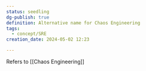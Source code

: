 ```yaml
---
status: seedling
dg-publish: true
definition: Alternative name for Chaos Engineering
tags:
  - concept/SRE
creation_date: 2024-05-02 12:23

---
```

Refers to [[Chaos Engineering]]